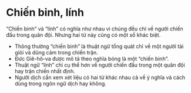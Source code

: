 # Chiến binh, lính

“Chiến binh” và “lính” có nghĩa như nhau vì chúng đều chỉ về người chiến đấu trong quân đội. Nhưng hai từ này cũng có một số khác biệt.
- Thông thường “chiến binh” là thuật ngữ tổng quát chỉ về một người tài giỏi và dũng cảm trong chiến trận.
- Đức Giê-hô-va được mô tả theo nghĩa bóng là một “chiến binh”. 
- Thuật ngữ “lính” chỉ cụ thể hơn về người chiến đấu trong một quân đội hay trận chiến nhất định. 
- Người dịch cần xem xét liệu có hai từ khác nhau cả về ý nghĩa và cách dùng trong ngôn ngữ dịch hay không.

